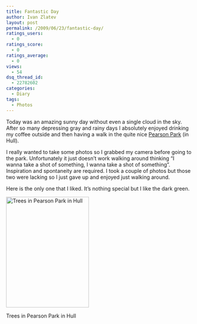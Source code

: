 ```yaml
---
title: Fantastic Day
author: Ivan Zlatev
layout: post
permalink: /2009/06/23/fantastic-day/
ratings_users:
  - 0
ratings_score:
  - 0
ratings_average:
  - 0
views:
  - 54
dsq_thread_id:
  - 22782602
categories:
  - Diary
tags:
  - Photos
---
```

Today was an amazing sunny day without even a single cloud in the sky. After so many depressing gray and rainy days I absolutely enjoyed drinking my coffee outside and then having a walk in the quite nice [Pearson Park][1] (in Hull).

I really wanted to take some photos so I grabbed my camera before going to the park. Unfortunately it just doesn&#8217;t work walking around thinking &#8220;I wanna take a shot of something, I wanna take a shot of something&#8221;. Inspiration and spontaneity are required. I took a couple of photos but those two were lacking so I just gave up and enjoyed just walking around.

Here is the only one that I liked. It&#8217;s nothing special but I like the dark green.

<div id="attachment_586" style="width: 235px" class="wp-caption aligncenter">
  <a href="{{ site.url }}/wp-content/uploads/2009/06/tree.jpg"><img class="size-medium wp-image-586" title="Trees in Pearson Park in Hull" src="{{ site.url }}/wp-content/uploads/2009/06/tree-225x300.jpg" alt="Trees in Pearson Park in Hull" width="225" height="300" /></a>
  
  <p class="wp-caption-text">
    Trees in Pearson Park in Hull
  </p>
</div>

 [1]: http://maps.google.co.uk/maps?ie=UTF8&ll=53.758784,-0.354384&spn=0.009654,0.014355&t=h&z=16
